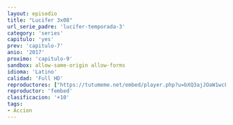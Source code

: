 ```yaml
---
layout: episodio
title: "Lucifer 3x08"
url_serie_padre: 'lucifer-temporada-3'
category: 'series'
capitulo: 'yes'
prev: 'capitulo-7'
anio: '2017'
proximo: 'capitulo-9'
sandbox: allow-same-origin allow-forms
idioma: 'Latino'
calidad: 'Full HD'
reproductores: ["https://tutumeme.net/embed/player.php?u=bXQ3ajJOaW1wcFRGcEs2VW5XRGExTlRPMytmUnc3bHVwcWhoenVIUjI5SHF5TlNwc0taaG1jN2gwZHZSNTlIRHVhV2tZWitkNUtDVDNOL1ZvYW1rYjJwbG9LTT0"]
reproductor: 'fembed'
clasificacion: '+10'
tags:
- Accion
---
```












